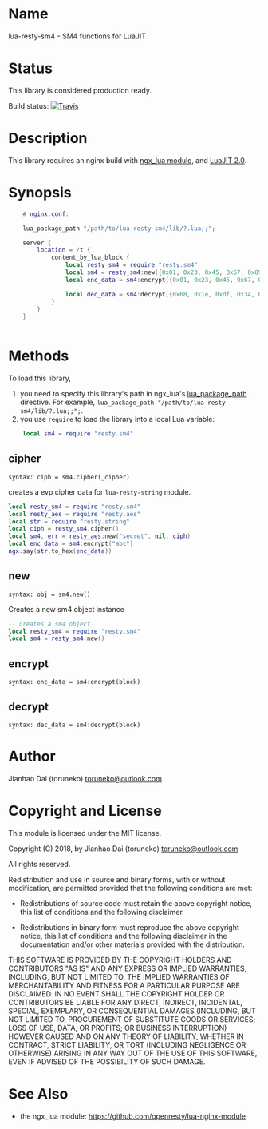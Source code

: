 Name
=============

lua-resty-sm4 - SM4 functions for LuaJIT

Status
======

This library is considered production ready.

Build status: [![Travis](https://travis-ci.org/toruneko/lua-resty-sm4.svg?branch=master)](https://travis-ci.org/toruneko/lua-resty-sm4)

Description
===========

This library requires an nginx build with [ngx_lua module](https://github.com/openresty/lua-nginx-module), and [LuaJIT 2.0](http://luajit.org/luajit.html).

Synopsis
========

```lua
    # nginx.conf:

    lua_package_path "/path/to/lua-resty-sm4/lib/?.lua;;";

    server {
        location = /t {
            content_by_lua_block {
                local resty_sm4 = require "resty.sm4"
                local sm4 = resty_sm4:new({0x01, 0x23, 0x45, 0x67, 0x89, 0xAB, 0xCD, 0xEF, 0xFE, 0xDC, 0xBA, 0x98, 0x76, 0x54, 0x32, 0x10})
                local enc_data = sm4:encrypt({0x01, 0x23, 0x45, 0x67, 0x89, 0xAB, 0xCD, 0xEF, 0xFE, 0xDC, 0xBA, 0x98, 0x76, 0x54, 0x32, 0x10})

                local dec_data = sm4:decrypt({0x68, 0x1e, 0xdf, 0x34, 0xd2, 0x06, 0x96, 0x5e, 0x86, 0xb3, 0xe9, 0x4f, 0x53, 0x6e, 0x42, 0x46})
            }
        }
    }
    
```

Methods
=======

To load this library,

1. you need to specify this library's path in ngx_lua's [lua_package_path](https://github.com/openresty/lua-nginx-module#lua_package_path) directive. For example, `lua_package_path "/path/to/lua-resty-sm4/lib/?.lua;;";`.
2. you use `require` to load the library into a local Lua variable:

```lua
    local sm4 = require "resty.sm4"
```

cipher
------
`syntax: ciph = sm4.cipher(_cipher)`

creates a evp cipher data for `lua-resty-string` module.

```lua
local resty_sm4 = require "resty.sm4"
local resty_aes = require "resty.aes"
local str = require "resty.string"
local ciph = resty_sm4.cipher()
local sm4, err = resty_aes:new("secret", nil, ciph)
local enc_data = sm4:encrypt("abc")
ngx.say(str.to_hex(enc_data))

```

new
---
`syntax: obj = sm4.new()`

Creates a new sm4 object instance


```lua
-- creates a sm4 object
local resty_sm4 = require "resty.sm4"
local sm4 = resty_sm4:new()
```

encrypt
----
`syntax: enc_data = sm4:encrypt(block)`

decrypt
------
`syntax: dec_data = sm4:decrypt(block)`


Author
======

Jianhao Dai (toruneko) <toruneko@outlook.com>


Copyright and License
=====================

This module is licensed under the MIT license.

Copyright (C) 2018, by Jianhao Dai (toruneko) <toruneko@outlook.com>

All rights reserved.

Redistribution and use in source and binary forms, with or without modification, are permitted provided that the following conditions are met:

* Redistributions of source code must retain the above copyright notice, this list of conditions and the following disclaimer.

* Redistributions in binary form must reproduce the above copyright notice, this list of conditions and the following disclaimer in the documentation and/or other materials provided with the distribution.

THIS SOFTWARE IS PROVIDED BY THE COPYRIGHT HOLDERS AND CONTRIBUTORS "AS IS" AND ANY EXPRESS OR IMPLIED WARRANTIES, INCLUDING, BUT NOT LIMITED TO, THE IMPLIED WARRANTIES OF MERCHANTABILITY AND FITNESS FOR A PARTICULAR PURPOSE ARE DISCLAIMED. IN NO EVENT SHALL THE COPYRIGHT HOLDER OR CONTRIBUTORS BE LIABLE FOR ANY DIRECT, INDIRECT, INCIDENTAL, SPECIAL, EXEMPLARY, OR CONSEQUENTIAL DAMAGES (INCLUDING, BUT NOT LIMITED TO, PROCUREMENT OF SUBSTITUTE GOODS OR SERVICES; LOSS OF USE, DATA, OR PROFITS; OR BUSINESS INTERRUPTION) HOWEVER CAUSED AND ON ANY THEORY OF LIABILITY, WHETHER IN CONTRACT, STRICT LIABILITY, OR TORT (INCLUDING NEGLIGENCE OR OTHERWISE) ARISING IN ANY WAY OUT OF THE USE OF THIS SOFTWARE, EVEN IF ADVISED OF THE POSSIBILITY OF SUCH DAMAGE.


See Also
========
* the ngx_lua module: https://github.com/openresty/lua-nginx-module